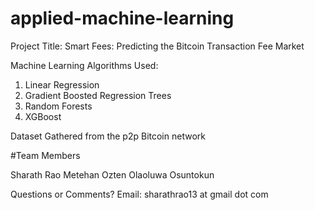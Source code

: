 # applied-machine-learning
Project Title: Smart Fees: Predicting the Bitcoin Transaction Fee Market

Machine Learning Algorithms Used:
1) Linear Regression
2) Gradient Boosted Regression Trees
3) Random Forests
4) XGBoost

Dataset
Gathered from the p2p Bitcoin network

#Team Members

Sharath Rao
Metehan Ozten
Olaoluwa Osuntokun

Questions or Comments?
Email: sharathrao13 at gmail dot com


